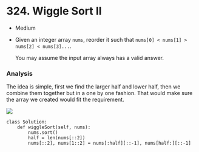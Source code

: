 # 324. Wiggle Sort II

* Medium
*   Given an integer array `nums`, reorder it such that `nums[0] < nums[1] > nums[2] < nums[3]...`.

    You may assume the input array always has a valid answer.

### Analysis&#x20;

The idea is simple, first we find the larger half and lower half, then we combine them together but in a one by one fashion. That would make sure the array we created would fit the requirement.&#x20;

![](<../../../../.gitbook/assets/image (62).png>)

```
class Solution:
    def wiggleSort(self, nums):
        nums.sort()
        half = len(nums[::2])
        nums[::2], nums[1::2] = nums[:half][::-1], nums[half:][::-1]
        
```

